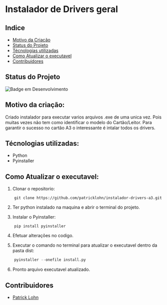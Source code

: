 # Instalador de Drivers geral 

## Indice

- [Motivo da Criação](#motivo-da-criação)
- [Status do Projeto](#status-do-projeto)
- [Técnologias utilizadas](#técnologias-utilizadas)
- [Como Atualizar o executavel](#como-atualizar-o-executavel)
- [Contribuidores](#contribuidores)

## Status do Projeto

![Badge em Desenvolvimento](https://img.shields.io/badge/Status-Finalizado-green)

## Motivo da criação: 
Criado instalador para executar varios arquivos .exe de uma unica vez. 
Pois muitas vezes não tem como identificar o modelo do Cartão/Leitor. Para garantir o sucesso no cartão A3
o interessante é intalar todos os drivers.

## Técnologias utilizadas:

* Python
* Pyinstaller

## Como Atualizar o executavel: 

1. Clonar o repositorio:

```git
    git clone https://github.com/patricklohn/instalador-drivers-a3.git
```

2. Ter python instalado na maquina e abrir o terminal do projeto.

3. Instalar o Pyinstaller:

```pip
    pip install pyinstaller
```

4. Efetuar alterações no codigo. 

5. Executar o comando no terminal para atualizar o executavel dentro da pasta dist:

```python
    pyinstaller --onefile install.py
```
6. Pronto arquivo executavel atualizado. 

## Contribuidores

- [Patrick Lohn](https://github.com/patricklohn)




